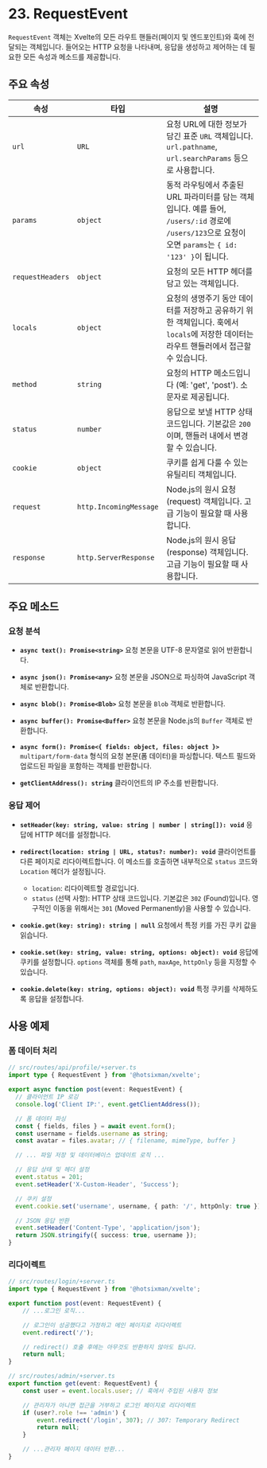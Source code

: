 # 23. RequestEvent

`RequestEvent` 객체는 Xvelte의 모든 라우트 핸들러(페이지 및 엔드포인트)와 훅에 전달되는 객체입니다. 들어오는 HTTP 요청을 나타내며, 응답을 생성하고 제어하는 데 필요한 모든 속성과 메소드를 제공합니다.

## 주요 속성

| 속성             | 타입                               | 설명                                                                                             |
| ---------------- | ---------------------------------- | ------------------------------------------------------------------------------------------------ |
| `url`            | `URL`                              | 요청 URL에 대한 정보가 담긴 표준 `URL` 객체입니다. `url.pathname`, `url.searchParams` 등으로 사용합니다. |
| `params`         | `object`                           | 동적 라우팅에서 추출된 URL 파라미터를 담는 객체입니다. 예를 들어, `/users/:id` 경로에 `/users/123`으로 요청이 오면 `params`는 `{ id: '123' }`이 됩니다. |
| `requestHeaders` | `object`                           | 요청의 모든 HTTP 헤더를 담고 있는 객체입니다.                                                    |
| `locals`         | `object`                           | 요청의 생명주기 동안 데이터를 저장하고 공유하기 위한 객체입니다. 훅에서 `locals`에 저장한 데이터는 라우트 핸들러에서 접근할 수 있습니다. |
| `method`         | `string`                           | 요청의 HTTP 메소드입니다 (예: 'get', 'post'). 소문자로 제공됩니다.                               |
| `status`         | `number`                           | 응답으로 보낼 HTTP 상태 코드입니다. 기본값은 `200`이며, 핸들러 내에서 변경할 수 있습니다.         |
| `cookie`         | `object`                           | 쿠키를 쉽게 다룰 수 있는 유틸리티 객체입니다.                                                    |
| `request`        | `http.IncomingMessage`             | Node.js의 원시 요청(request) 객체입니다. 고급 기능이 필요할 때 사용합니다.                         |
| `response`       | `http.ServerResponse`              | Node.js의 원시 응답(response) 객체입니다. 고급 기능이 필요할 때 사용합니다.                         |

## 주요 메소드

### 요청 분석

-   **`async text(): Promise<string>`**
    요청 본문을 UTF-8 문자열로 읽어 반환합니다.

-   **`async json(): Promise<any>`**
    요청 본문을 JSON으로 파싱하여 JavaScript 객체로 반환합니다.

-   **`async blob(): Promise<Blob>`**
    요청 본문을 `Blob` 객체로 반환합니다.

-   **`async buffer(): Promise<Buffer>`**
    요청 본문을 Node.js의 `Buffer` 객체로 반환합니다.

-   **`async form(): Promise<{ fields: object, files: object }>`**
    `multipart/form-data` 형식의 요청 본문(폼 데이터)을 파싱합니다. 텍스트 필드와 업로드된 파일을 포함하는 객체를 반환합니다.

-   **`getClientAddress(): string`**
    클라이언트의 IP 주소를 반환합니다.

### 응답 제어

-   **`setHeader(key: string, value: string | number | string[]): void`**
    응답에 HTTP 헤더를 설정합니다.

-   **`redirect(location: string | URL, status?: number): void`**
    클라이언트를 다른 페이지로 리다이렉트합니다. 이 메소드를 호출하면 내부적으로 `status` 코드와 `Location` 헤더가 설정됩니다.
    -   `location`: 리다이렉트할 경로입니다.
    -   `status` (선택 사항): HTTP 상태 코드입니다. 기본값은 `302` (Found)입니다. 영구적인 이동을 위해서는 `301` (Moved Permanently)을 사용할 수 있습니다.

-   **`cookie.get(key: string): string | null`**
    요청에서 특정 키를 가진 쿠키 값을 읽습니다.

-   **`cookie.set(key: string, value: string, options: object): void`**
    응답에 쿠키를 설정합니다. `options` 객체를 통해 `path`, `maxAge`, `httpOnly` 등을 지정할 수 있습니다.

-   **`cookie.delete(key: string, options: object): void`**
    특정 쿠키를 삭제하도록 응답을 설정합니다.

## 사용 예제

### 폼 데이터 처리

```ts
// src/routes/api/profile/+server.ts
import type { RequestEvent } from '@hotsixman/xvelte';

export async function post(event: RequestEvent) {
  // 클라이언트 IP 로깅
  console.log('Client IP:', event.getClientAddress());

  // 폼 데이터 파싱
  const { fields, files } = await event.form();
  const username = fields.username as string;
  const avatar = files.avatar; // { filename, mimeType, buffer }

  // ... 파일 저장 및 데이터베이스 업데이트 로직 ...

  // 응답 상태 및 헤더 설정
  event.status = 201;
  event.setHeader('X-Custom-Header', 'Success');

  // 쿠키 설정
  event.cookie.set('username', username, { path: '/', httpOnly: true });

  // JSON 응답 반환
  event.setHeader('Content-Type', 'application/json');
  return JSON.stringify({ success: true, username });
}
```

### 리다이렉트

```ts
// src/routes/login/+server.ts
import type { RequestEvent } from '@hotsixman/xvelte';

export function post(event: RequestEvent) {
    // ...로그인 로직...

    // 로그인이 성공했다고 가정하고 메인 페이지로 리다이렉트
    event.redirect('/');

    // redirect() 호출 후에는 아무것도 반환하지 않아도 됩니다.
    return null;
}

// src/routes/admin/+server.ts
export function get(event: RequestEvent) {
    const user = event.locals.user; // 훅에서 주입된 사용자 정보

    // 관리자가 아니면 접근을 거부하고 로그인 페이지로 리다이렉트
    if (user?.role !== 'admin') {
        event.redirect('/login', 307); // 307: Temporary Redirect
        return null;
    }

    // ...관리자 페이지 데이터 반환...
}
```
